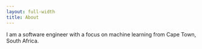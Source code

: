 ```yaml
---
layout: full-width
title: About
---
```


I am a software engineer with a focus on machine learning from Cape Town, South Africa.
